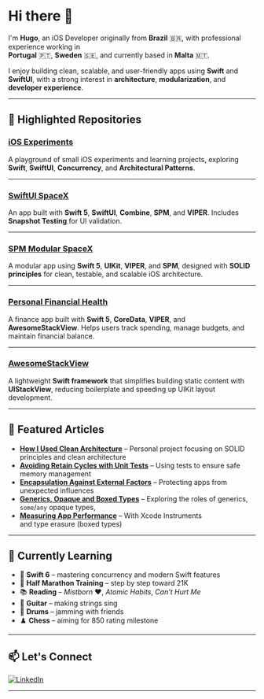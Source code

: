 # Hi there 👋

I'm **Hugo**, an iOS Developer originally from **Brazil** 🇧🇷, with professional experience working in  
**Portugal** 🇵🇹, **Sweden** 🇸🇪, and currently based in **Malta** 🇲🇹.  

I enjoy building clean, scalable, and user-friendly apps using **Swift** and **SwiftUI**, with a strong interest in **architecture**, **modularization**, and **developer experience**.

---

## 🔗 Highlighted Repositories

### [iOS Experiments](https://github.com/Hugo-Coutinho/iOS-Experiments)  
A playground of small iOS experiments and learning projects, exploring **Swift**, **SwiftUI**, **Concurrency**, and **Architectural Patterns**.  

---

### [SwiftUI SpaceX](https://github.com/Hugo-Coutinho/SwiftUI-SpaceX)  
An app built with **Swift 5**, **SwiftUI**, **Combine**, **SPM**, and **VIPER**. Includes **Snapshot Testing** for UI validation.  

---

### [SPM Modular SpaceX](https://github.com/Hugo-Coutinho/SPM-Modular-SpaceX)  
A modular app using **Swift 5**, **UIKit**, **VIPER**, and **SPM**, designed with **SOLID principles** for clean, testable, and scalable iOS architecture.  

---

### [Personal Financial Health](https://github.com/Hugo-Coutinho/Personal-Financial-Health)  
A finance app built with **Swift 5**, **CoreData**, **VIPER**, and **AwesomeStackView**. Helps users track spending, manage budgets, and maintain financial balance.  

---

### [AwesomeStackView](https://github.com/Hugo-Coutinho/AwesomeStackView)  
A lightweight **Swift framework** that simplifies building static content with **UIStackView**, reducing boilerplate and speeding up UIKit layout development.  

---

## 📝 Featured Articles

- [**How I Used Clean Architecture**](https://bloghugocoutinho.wordpress.com/2021/12/31/spacex-vipe-and-clean-architecture-with-diagrams/) – Personal project focusing on SOLID principles and clean architecture  
- [**Avoiding Retain Cycles with Unit Tests**](https://bloghugocoutinho.wordpress.com/2021/12/31/avoiding-retain-cycle-with-unit-testing/) – Using tests to ensure safe memory management  
- [**Encapsulation Against External Factors**](https://bloghugocoutinho.wordpress.com/2024/02/22/protecting-my-app-from-external-factors/) – Protecting apps from unexpected influences
- [**Generics, Opaque and Boxed Types**](https://bloghugocoutinho.wordpress.com/2025/09/20/generics-opaque-and-boxed-types/) – Exploring the roles of generics, `some`/`any` opaque types, 
- [**Measuring App Performance**](https://bloghugocoutinho.wordpress.com/2022/08/04/xcode-instruments/) – With Xcode Instruments  
and type erasure (boxed types)

---

## 🌱 Currently Learning

- 🦅 **Swift 6** – mastering concurrency and modern Swift features  
- 🏃 **Half Marathon Training** – step by step toward 21K  
- 📚 **Reading** – *Mistborn* ❤️, *Atomic Habits*, *Can’t Hurt Me*  
- 🎸 **Guitar** – making strings sing  
- 🥁 **Drums** – jamming with friends  
- ♟️ **Chess** – aiming for 850 rating milestone  

---

## 📫 Let's Connect

[![LinkedIn](https://img.shields.io/badge/LinkedIn-0077B5?style=for-the-badge&logo=linkedin&logoColor=white)](https://www.linkedin.com/in/hugo-coutinho-aaa3b0114/)

---

<!--
**Hugo-Coutinho/Hugo-Coutinho** is a ✨ _special_ ✨ repository because its `README.md` (this file) appears on your GitHub profile.
-->
